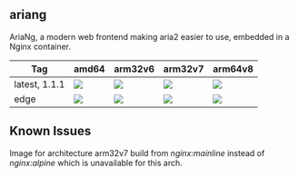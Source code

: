 ariang
----
AriaNg, a modern web frontend making aria2 easier to use, embedded in a Nginx container.

| Tag | amd64 | arm32v6 | arm32v7 | arm64v8
| ------------ | ------------ | ------------ | ------------ | ------------ |
| latest, 1.1.1 | [![](https://images.microbadger.com/badges/image/leodagan/ariang:latest.svg)](https://microbadger.com/images/leodagan/ariang:latest "Get your own image badge on microbadger.com") | [![](https://images.microbadger.com/badges/image/leodagan/ariang:latest-arm32v6.svg)](https://microbadger.com/images/leodagan/ariang:latest-arm32v6 "Get your own image badge on microbadger.com") | [![](https://images.microbadger.com/badges/image/leodagan/ariang:latest-arm32v7.svg)](https://microbadger.com/images/leodagan/ariang:latest-arm32v7 "Get your own image badge on microbadger.com") | [![](https://images.microbadger.com/badges/image/leodagan/ariang:latest-arm64v8.svg)](https://microbadger.com/images/leodagan/ariang:latest-arm64v8 "Get your own image badge on microbadger.com") |
| edge | [![](https://images.microbadger.com/badges/image/leodagan/ariang:edge.svg)](https://microbadger.com/images/leodagan/ariang:edge "Get your own image badge on microbadger.com") | [![](https://images.microbadger.com/badges/image/leodagan/ariang:edge-arm32v6.svg)](https://microbadger.com/images/leodagan/ariang:edge-arm32v6 "Get your own image badge on microbadger.com") | [![](https://images.microbadger.com/badges/image/leodagan/ariang:edge-arm32v7.svg)](https://microbadger.com/images/leodagan/ariang:edge-arm32v7 "Get your own image badge on microbadger.com") | [![](https://images.microbadger.com/badges/image/leodagan/ariang:edge-arm64v8.svg)](https://microbadger.com/images/leodagan/ariang:edge-arm64v8 "Get your own image badge on microbadger.com") |

Known Issues
----
Image for architecture arm32v7 build from *nginx:mainline* instead of *nginx:alpine* which is unavailable for this arch.

